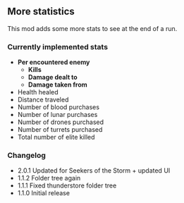 ## More statistics
This mod adds some more stats to see at the end of a run.


### Currently implemented stats
- **Per encountered enemy**
    - **Kills**
    - **Damage dealt to**
    - **Damage taken from**
- Health healed
- Distance traveled
- Number of blood purchases
- Number of lunar purchases
- Number of drones purchased
- Number of turrets purchased
- Total number of elite killed

### Changelog
- 2.0.1 Updated for Seekers of the Storm + updated UI
- 1.1.2 Folder tree again
- 1.1.1 Fixed thunderstore folder tree
- 1.1.0 Initial release